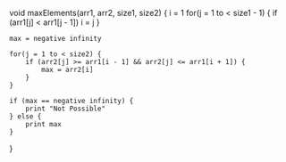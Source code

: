 void maxElements(arr1, arr2, size1, size2) {
i = 1
for(j = 1 to < size1 - 1) {
if (arr1[j] < arr1[j - 1]) i = j
}

    max = negative infinity

    for(j = 1 to < size2) {
        if (arr2[j] >= arr1[i - 1] && arr2[j] <= arr1[i + 1]) {
            max = arr2[i]
        }
    }

    if (max == negative infinity) {
        print "Not Possible"
    } else {
        print max
    }

}